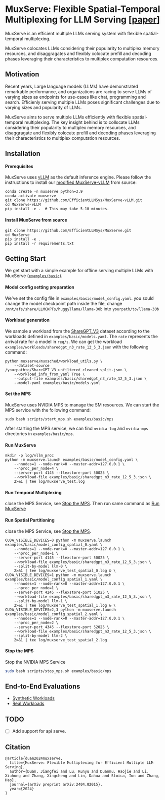 # MuxServe: Flexible Spatial-Temporal Multiplexing for LLM Serving [[paper](https://arxiv.org/abs/2404.02015)]

MuxServe is an efficient multiple LLMs serving system with flexible spatial-temporal multiplexing.

MuxServe colocates LLMs considering their popularity to multiplex memory resources, and disaggragates and flexibly colocate prefill and decoding phases leveraging their characteristics to multiplex computation resources.


## Motivation
Recent years, Large language models (LLMs) have demonstrated remarkable performance, and organizations are racing to serve LLMs of varying sizes as endpoints for use-cases like chat, programming and search. Efficienly serving multiple LLMs poses significant challenges due to varying sizes and popularity of LLMs.

MuxServe aims to serve multiple LLMs efficiently with flexible spatial-temporal multiplexing. The key insight behind is to collocate LLMs considering their popularity to multiplex memory resources, and disaggragate and flexibly colocate prefill and decoding phases leveraging their characteristics to multiplex computation resources.

## Installation

#### Prerequisites
MuxServe uses [vLLM](https://github.com/vllm-project/vllm) as the default inference engine. Please follow the instructions to install our [modified MuxServe-vLLM](https://github.com/EfficientLLMSys/MuxServe-vLLM) from source:


```
conda create -n muxserve python=3.9
conda activate muxserve
git clone https://github.com/EfficientLLMSys/MuxServe-vLLM.git
cd MuxServe-vLLM
pip install -e .  # This may take 5-10 minutes.
```

#### Install MuxServe from source

```
git clone https://github.com/EfficientLLMSys/MuxServe.git
cd MuxServe
pip install -e .
pip install -r requirements.txt
```

## Getting Start

We get start with a simple example for offline serving multiple LLMs with MuxServe ([`examples/basic`](./examples/basic/)).

#### Model config setting preparation

We've set the config file in `examples/basic/model_config.yaml`. you sould change the model checkpoint path inside the file, change `/mnt/afs/share/LLMCKPTs/huggyllama/llama-30b` into `yourpath/to/llama-30b`


#### Workload generation

We sample a workload from the [ShareGPT_V3](https://huggingface.co/datasets/anon8231489123/ShareGPT_Vicuna_unfiltered/blob/main/ShareGPT_V3_unfiltered_cleaned_split.json) dataset according to the workloads defined in `examples/basic/models.yaml`. The `rate` represents the arrival rate for a model in `req/s`. We can get the workload `examples/workloads/sharedgpt_n3_rate_12_5_3.json` with the following command:

```shell
python muxserve/muxsched/workload_utils.py \
    --dataset-source /yourpathto/ShareGPT_V3_unfiltered_cleaned_split.json \
    --workload_info_from_yaml True \
    --output-file examples/basic/sharedgpt_n3_rate_12_5_3.json \
    --model-yaml examples/basic/models.yaml
```

#### Set the MPS

MuxServe uses NVIDIA MPS to manage the SM resources. We can start the MPS service with the following command:

```shell
sudo bash scripts/start_mps.sh examples/basic/mps
```

After starting the MPS service, we can find `nvidia-log` and `nvidia-mps` directories in `examples/basic/mps`.

#### Run MuxServe

```shell
mkdir -p log/vllm_proc
python -m muxserve.launch examples/basic/model_config.yaml \
    --nnodes=1 --node-rank=0 --master-addr=127.0.0.1 \
    --nproc_per_node=4 \
    --server-port 4145 --flexstore-port 50025 \
    --workload-file examples/basic/sharedgpt_n3_rate_12_5_3.json \
    2>&1 | tee log/muxserve_test.log
```

#### Run Temporal Multiplexing

close the MPS Service, see [Stop the MPS](#stop-the-mps).
Then run same command as [Run MuxServe](#run-MuxServe)

#### Run Spatial Partitioning

close the MPS Service, see [Stop the MPS](#stop-the-mps).

```shell
CUDA_VISIBLE_DEVICES=0 python -m muxserve.launch examples/basic/model_config_spatial_0.yaml \
    --nnodes=1 --node-rank=0 --master-addr=127.0.0.1 \
    --nproc_per_node=1 \
    --server-port 4145 --flexstore-port 50025 \
    --workload-file examples/basic/sharedgpt_n3_rate_12_5_3.json \
    --split-by-model llm-0 \
    2>&1 | tee log/muxserve_test_spatial_0.log & \
CUDA_VISIBLE_DEVICES=1 python -m muxserve.launch examples/basic/model_config_spatial_1.yaml \
    --nnodes=1 --node-rank=0 --master-addr=127.0.0.1 \
    --nproc_per_node=1 \
    --server-port 4245 --flexstore-port 51025 \
    --workload-file examples/basic/sharedgpt_n3_rate_12_5_3.json \
    --split-by-model llm-1 \
    2>&1 | tee log/muxserve_test_spatial_1.log & \
CUDA_VISIBLE_DEVICES=2,3 python -m muxserve.launch examples/basic/model_config_spatial_2.yaml \
    --nnodes=1 --node-rank=0 --master-addr=127.0.0.1 \
    --nproc_per_node=2 \
    --server-port 4345 --flexstore-port 52025 \
    --workload-file examples/basic/sharedgpt_n3_rate_12_5_3.json \
    --split-by-model llm-2 \
    2>&1 | tee log/muxserve_test_spatial_2.log
```

#### Stop the MPS

Stop the NVIDIA MPS Service

```bash
sudo bash scripts/stop_mps.sh examples/basic/mps
```

## End-to-End Evaluations
- [Synthetic Workloads](./benchmark/end_to_end/)
- [Real Workloads](./benchmark/chatlmsys/)


## TODO
- [ ] Add support for api serve.

## Citation
```
@article{duan2024muxserve,
  title={MuxServe: Flexible Multiplexing for Efficient Multiple LLM Serving},
  author={Duan, Jiangfei and Lu, Runyu and Duanmu, Haojie and Li, Xiuhong and Zhang, Xingcheng and Lin, Dahua and Stoica, Ion and Zhang, Hao},
  journal={arXiv preprint arXiv:2404.02015},
  year={2024}
}
```
